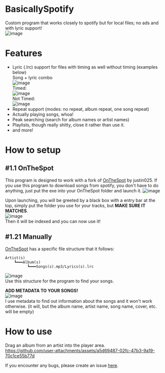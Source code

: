 # BasicallySpotify
Custom program that works closely to spotify but for local files; no ads and with lyric support!<br>
![image](https://github.com/user-attachments/assets/23415053-18b3-45c9-b5e5-ba6617268498)


# Features
- Lyric (.lrc) support for files with timing as well without timing (examples below)<br>
Song + lyric combo<br>
![image](https://github.com/user-attachments/assets/0ab912e4-4d88-4901-acbd-707286d61a45)<br>
Timed:<br>
![image](https://github.com/user-attachments/assets/629216e5-94ff-42e4-92fa-234c91b0eaaf)<br>
Not Timed:<br>
![image](https://github.com/user-attachments/assets/2d85b973-72db-4f79-9491-560b5e63807c)<br>
- Repeat support (modes: no repeat, album repeat, one song repeat)
- Actually playing songs, whoa!
- Peak searching (search for album names or artist names)
- Playlists, though really shitty, close it rather than use it.
- and more!


# How to setup
## #1.1 OnTheSpot
This program is designed to work with a fork of [OnTheSpot](https://github.com/justin025/onthespot/releases/tag/v1.1.0) by justin025.
If you use this program to download songs from spotify, you don't have to do anything, just put the exe into your OnTheSpot folder and launch it.
![image](https://github.com/user-attachments/assets/974b81f1-1c17-4a24-8119-b02a5dff8469)

Upon launching, you will be greeted by a black box with a entry bar at the top, simply put the folder you use for your tracks, but **MAKE SURE IT MATCHES**.<br>
![image](https://github.com/user-attachments/assets/0484257b-62d7-4d47-bde6-413cadf6ba2e)<br>
Then it will be indexed and you can now use it!


## #1.21 Manually
[OnTheSpot](https://github.com/justin025/onthespot/releases/tag/v1.1.0) has a specific file structure that it follows:
```
Artist(s)
    ┗━━━Album(s)
          ┗━━━Songs(s).mp3/Lyrics(s).lrc
```
![image](https://github.com/user-attachments/assets/6a18dac4-e718-4f02-aefe-d153263664eb)<br>
Use this structure for the program to find your songs.

**ADD METADATA TO YOUR SONGS!**<br>
![image](https://github.com/user-attachments/assets/15b9ca95-d151-44b6-ae60-c5d74e08ebbc)<br>
I use metadata to find out information about the songs and it won't work otherwise. (it will, but the album name, artist name, song name, cover, etc. will be empty)

# How to use
Drag an album from an artist into the player area.<br>
https://github.com/user-attachments/assets/a5d69487-02fc-47b3-9a19-70c1ce55b77d



If you encounter any bugs, please create an issue [here](https://github.com/FFProjects0/BasicallySpotify/issues).
